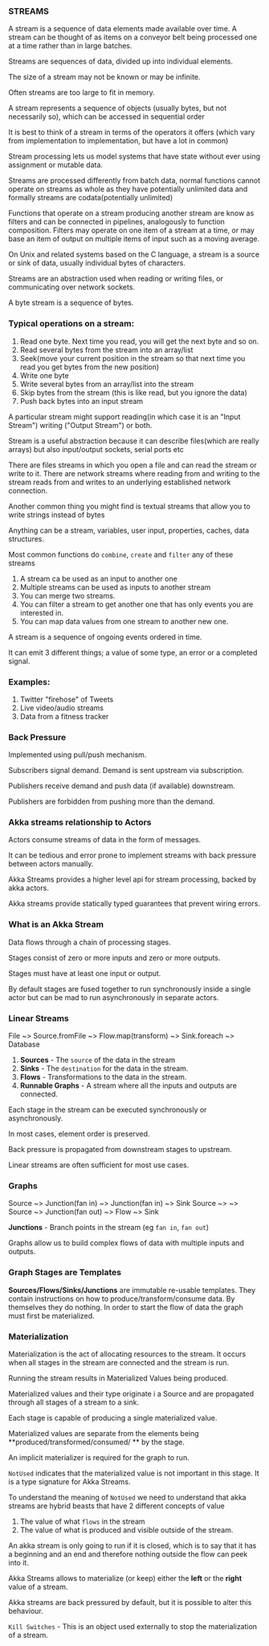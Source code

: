 ### STREAMS

A stream is a sequence of data elements made available over time. A stream can be thought of as items on a conveyor belt
being processed one at a time rather than in large batches.

Streams are sequences of data, divided up into individual elements. 

The size of a stream may not be known or may be infinite. 

Often streams are too large to fit in memory. 
 
A stream represents a sequence of objects (usually bytes, but not necessarily so), which can be accessed in sequential order

It is best to think of a stream in terms of the operators it offers (which vary from implementation to implementation, 
but have a lot in common)

Stream processing lets us model systems that have state without ever using assignment or mutable data. 

Streams are processed differently from batch data, normal functions cannot operate on streams as whole as 
they have potentially unlimited data and formally streams are codata(potentially unlimited) 

Functions that operate on a stream producing another stream are know as filters and can be connected in pipelines, 
analogously to function composition. Filters may operate on one item of a stream at a time, or may base an item of 
output on multiple items of input such as a moving average. 

On Unix and related systems based on the C language, a stream is a source or sink of data, usually individual bytes of 
characters.

Streams are an abstraction used when reading or writing files, or communicating over network sockets. 

A byte stream is a sequence of bytes. 


### Typical operations on a stream: 

1. Read one byte. Next time you read, you will get the next byte and so on. 
2. Read several bytes from the stream into an array/list
3. Seek(move your current position in the stream so that next time you read you get bytes from the new position)
4. Write one byte
5. Write several bytes from an array/list into the stream
6. Skip bytes from the stream (this is like read, but you ignore the data)
7. Push back bytes into an input stream


A particular stream might support reading(in which case it is an "Input Stream") writing ("Output Stream") or both. 

Stream is a useful abstraction because it can describe files(which are really arrays) but also input/output sockets,
serial ports etc

There are files streams in which you open a file and can read the stream or write to it. 
There are network streams where reading from and writing to the stream reads from and writes to an underlying established network connection. 


Another common thing you might find is textual streams that allow you to write strings instead of bytes


Anything can be a stream, variables, user input, properties, caches, data structures. 

Most common functions do ```combine```, ```create``` and ```filter``` any of these streams

1. A stream ca be used as an input to another one
2. Multiple streams can be used as inputs to another stream
3. You can merge two streams. 
4. You can filter a stream to get another one that has only events you are interested in. 
5. You can map data values from one stream to another new one. 


A stream is a sequence of ongoing events ordered in time. 

It can emit 3 different things; a value of some type, an error or a completed signal. 


### Examples: 

1. Twitter "firehose" of Tweets
2. Live video/audio streams 
3. Data from a fitness tracker


### Back Pressure 

Implemented using pull/push mechanism. 

Subscribers signal demand. Demand is sent upstream via subscription.

Publishers receive demand and push data (if available) downstream. 

Publishers are forbidden from pushing more than the demand. 


### Akka streams relationship to Actors 

Actors consume streams of data in the form of messages. 

It can be tedious and error prone to implement streams with back pressure between actors manually. 

Akka Streams provides a higher level api for stream processing, backed by akka actors.
 
Akka streams provide statically typed guarantees that prevent wiring errors. 


### What is an Akka Stream 

Data flows through a chain of processing stages. 

Stages consist of zero or more inputs and zero or more outputs. 

Stages must have at least one input or output. 

By default stages are fused together to run synchronously inside a single actor but can be mad to run asynchronously 
in separate actors. 


### Linear Streams 

 File ~>  Source.fromFile ~> Flow.map(transform) ~> Sink.foreach ~> Database
 
 1. **Sources** - The ```source``` of the data in the stream 
 2. **Sinks** - The ```destination``` for the data in the stream. 
 3. **Flows** - Transformations to the data in the stream. 
 4. **Runnable Graphs** - A stream where all the inputs and outputs are connected. 
 
 Each stage in the stream can be executed synchronously or asynchronously. 
 
 In most cases, element order is preserved. 
 
 Back pressure is propagated from downstream stages to upstream. 
 
 Linear streams are often sufficient for most use cases. 
 
 
 ### Graphs 
 
 Source ~> Junction(fan in)  ~> Junction(fan in) ~> Sink 
 Source ~>                   ~> 
 Source ~> Junction(fan out) ~> Flow ~> Sink 
 
 
**Junctions** - Branch points in the stream (eg ```fan in```, ```fan out```)

Graphs allow us to build complex flows of data with multiple inputs and outputs. 


### Graph Stages are Templates 

**Sources/Flows/Sinks/Junctions** are immutable re-usable templates. They contain instructions on how to produce/transform/consume data.
By themselves they do nothing. In order to start the flow of data the graph must first be materialized. 

### Materialization

Materialization is the act of allocating resources to the stream. It occurs when all stages in the stream are connected and the stream is run. 

Running the stream results in Materialized Values being produced. 

Materialized values and their type originate i a Source and are propagated through all stages of a stream to a sink.  

Each stage is capable of producing a single materialized value. 

Materialized values are separate from the elements being **produced/transformed/consumed/ ** by the stage. 

An implicit materializer is required for the graph to run. 

```NotUsed``` indicates that the materialized value is not important in this stage. It is a type signature for Akka Streams. 

To understand the meaning of ```NotUsed``` we need to understand that akka streams are hybrid beasts that have 2 different concepts of 
value 

1. The value of what ```flows``` in the stream
2. The value of what is produced and visible outside of the stream. 

An akka stream is only going to run if it is closed, which is to say that it has a beginning and an end and therefore nothing outside the flow
can peek into it. 

Akka Streams allows to materialize (or keep) either the **left** or the **right** value of a stream.

Akka streams are back pressured by default, but it is possible to alter this behaviour. 

```Kill Switches``` - This is an object used externally to stop the materialization of a stream. 










